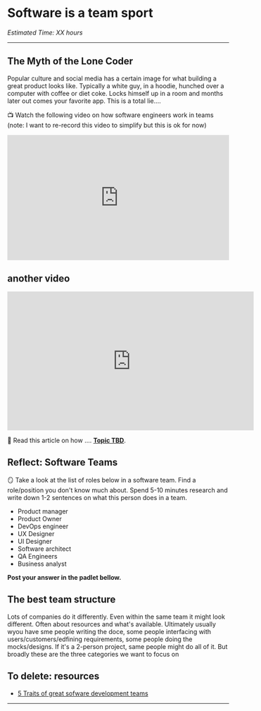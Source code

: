 # Software is a team sport

*Estimated Time: XX hours*

---

## The Myth of the Lone Coder

Popular culture and social media has a certain image for what building a great product looks like. Typically a white guy, in a hoodie, hunched over a computer with coffee or diet coke. Locks himself up in a room and months later out comes your favorite app. This is a total lie....


<aside>


📺 Watch the following video on how software engineers work in teams
  (note: I want to re-record this video to simplify but this is ok for now)
</aside>

<div style="position: relative; padding-bottom: 56.25%; height: 0;"><iframe src="https://www.youtube.com/watch?v=hpn8MPHOpDo&t=19s" title="YouTube video player" frameborder="0" allow="accelerometer; autoplay; clipboard-write; encrypted-media; gyroscope; picture-in-picture" allowfullscreen style="position: absolute; top: 0; left: 0; width: 100%; height: 100%;"></iframe></div>

## another video

<iframe width="560" height="315" src="https://www.youtube.com/embed/hpn8MPHOpDo" title="YouTube video player" frameborder="0" allow="accelerometer; autoplay; clipboard-write; encrypted-media; gyroscope; picture-in-picture" allowfullscreen></iframe>


<aside>


📖 Read this article on how .... **[Topic TBD](https://example.com)**.

</aside>


## Reflect: Software Teams 

<aside>


🪞 Take a look at the list of roles below in a software team. Find a role/position you don't know much about. Spend 5-10 minutes research and write down 1-2 sentences on what this person does in a team. 
  - Product manager 
  - Product Owner
  - DevOps engineer
  - UX Designer
  - UI Designer
  - Software architect
  - QA Engineers
  - Business analyst 
  
**Post your answer in the padlet bellow.**

</aside>

## The best team structure
Lots of companies do it differently. Even within the same team it might look different. Often about resources and what's available. 
Ultimately usually wyou have sme people writing the doce, some people interfacing with users/customers/edfining requirements, some people doing the mocks/designs. If it's a 2-person project, same people might do all of it. But broadly these are the three categories we want to focus on 

## To delete: resources
- [5 Traits of great sofware development teams](https://www.worklytics.co/blog/5-traits-of-great-software-development-teams)

---


